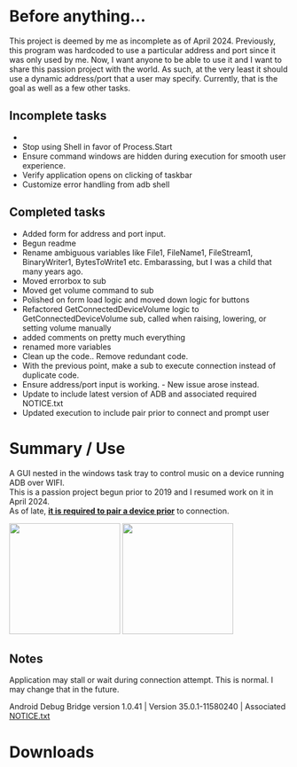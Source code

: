 # Before anything...

This project is deemed by me as incomplete as of April 2024. Previously, this program was hardcoded to use a particular address and port since it was only used by me. Now, I want anyone to be able to use it and I want to share this passion project with the world. As such, at the very least it should use a dynamic address/port that a user may specify. Currently, that is the goal as well as a few other tasks.


## Incomplete tasks
- 
- Stop using Shell in favor of Process.Start
- Ensure command windows are hidden during execution for smooth user experience.
- Verify application opens on clicking of taskbar
- Customize error handling from adb shell

## Completed tasks
- Added form for address and port input.
- Begun readme
- Rename ambiguous variables like File1, FileName1, FileStream1, BinaryWriter1, BytesToWrite1 etc. Embarassing, but I was a child that many years ago.
- Moved errorbox to sub
- Moved get volume command to sub
- Polished on form load logic and moved down logic for buttons
- Refactored GetConnectedDeviceVolume logic to GetConnectedDeviceVolume sub, called when raising, lowering, or setting volume manually
- added comments on pretty much everything
- renamed more variables
- Clean up the code.. Remove redundant code.
- With the previous point, make a sub to execute connection instead of duplicate code.
- Ensure address/port input is working. - New issue arose instead.
- Update to include latest version of ADB and associated required NOTICE.txt
- Updated execution to include pair prior to connect and prompt user

# Summary / Use
A GUI nested in the windows task tray to control music on a device running ADB over WIFI.\
This is a passion project begun prior to 2019 and I resumed work on it in April 2024.\
As of late, <u>**it is required to pair a device prior**</u> to connection. 
<!-- inc image -->
<!-- ![Image](/README-pair1.png) -->
<img src="https://github.com/moefingers/windows-wifi-adb-gui/README-pair1.png" width="200">
<img src="https://github.com/moefingers/windows-wifi-adb-gui/README-pair2.png" width="200">

## Notes
Application may stall or wait during connection attempt. This is normal. I may change that in the future.

Android Debug Bridge version 1.0.41 | Version 35.0.1-11580240 | Associated [NOTICE.txt](https://github.com/moefingers/windows-wifi-adb-gui/notice.txt)

# Downloads
[](https://github.com/moefingers/windows-wifi-adb-gui/release/WIFI%20ADB%20GUI)
<!-- the above line is a placeholder -->